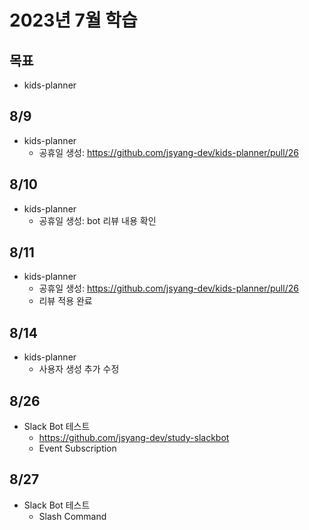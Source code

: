 # 2023년 7월 학습

## 목표

- kids-planner

## 8/9

- kids-planner
  - 공휴일 생성: <https://github.com/jsyang-dev/kids-planner/pull/26>

## 8/10

- kids-planner
  - 공휴일 생성: bot 리뷰 내용 확인

## 8/11

- kids-planner
  - 공휴일 생성: <https://github.com/jsyang-dev/kids-planner/pull/26>
  - 리뷰 적용 완료

## 8/14

- kids-planner
  - 사용자 생성 추가 수정

## 8/26

- Slack Bot 테스트
  - <https://github.com/jsyang-dev/study-slackbot>
  - Event Subscription

## 8/27

- Slack Bot 테스트
  - Slash Command
